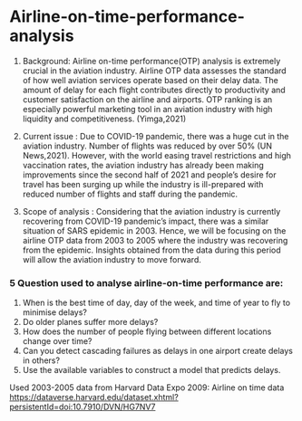 # Airline-on-time-performance-analysis

1) Background:
Airline on-time performance(OTP) analysis is extremely crucial in the aviation industry. Airline OTP
data assesses the standard of how well aviation services operate based on their delay data. The
amount of delay for each flight contributes directly to productivity and customer satisfaction on the
airline and airports. OTP ranking is an especially powerful marketing tool in an aviation industry with
high liquidity and competitiveness. (Yimga,2021) 

2) Current issue : 
Due to COVID-19 pandemic, there was a huge cut in the aviation industry. Number of flights was
reduced by over 50% (UN News,2021). However, with the world easing travel restrictions and high
vaccination rates, the aviation industry has already been making improvements since the second half
of 2021 and people’s desire for travel has been surging up while the industry is ill-prepared with
reduced number of flights and staff during the pandemic.

3) Scope of analysis :
Considering that the aviation industry is currently recovering from COVID-19 pandemic’s impact,
there was a similar situation of SARS epidemic in 2003. Hence, we will be focusing on the airline OTP
data from 2003 to 2005 where the industry was recovering from the epidemic. Insights obtained
from the data during this period will allow the aviation industry to move forward.

### 5 Question used to analyse airline-on-time performance are: 

1. When is the best time of day, day of the week, and time of year to fly
to minimise delays?
2. Do older planes suffer more delays?
3. How does the number of people flying between different locations
change over time?
4. Can you detect cascading failures as delays in one airport create delays
in others?
5. Use the available variables to construct a model that predicts delays. 

Used 2003-2005 data from Harvard Data Expo 2009: Airline on time data
https://dataverse.harvard.edu/dataset.xhtml?persistentId=doi:10.7910/DVN/HG7NV7
